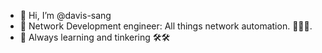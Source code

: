 - 👋 Hi, I’m @davis-sang
- 👀 Network Development engineer: All things network automation. 🦾🦾🦾.
- 🌱 Always learning and tinkering 🛠️🛠️
